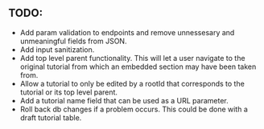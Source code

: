 ## TODO:
- Add param validation to endpoints and remove unnessesary and unmeaningful fields from JSON.
- Add input sanitization.
- Add top level parent functionality. This will let a user navigate to the original tutorial from which an embedded section may have been taken from.
- Allow a tutorial to only be edited by a rootId that corresponds to the tutorial or its top level parent.
- Add a tutorial name field that can be used as a URL parameter.
- Roll back db changes if a problem occurs. This could be done with a draft tutorial table.